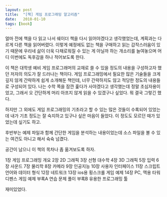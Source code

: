 ```yaml
---
layout: post
title:  "[책] 게임 프로그래밍 알고리즘"
date:   2018-01-10
tags: [book]
---
```


  얼마 전에 책을 다 읽고 나서 쉐이더 책을 다시 읽어야겠다고 생각했었는데, 계획과는 다르게 다른 책을 읽어버렸다. 이렇게 예정에도 없는 책을 구매하고 읽는 갑작스러움이 있기 때문에 우리네 삶이 더욱 다채로워질 수 있는 게 아닐까 하는 개소리를 늘여놓으며 어디 이번에도 독후감을 하나 적어보도록 한다.

  이 책은 대학생 예비 게임 프로그래머의 교재로 쓸 수 있을 정도의 내용을 구성하고자 했던 저자의 의도가 잘 드러나는 책이다. 게임 프로그래밍에서 필요한 많은 기술들을 크게 깊지 않게 간략하게 쉽게 소개해둔 책인데, 너무 간략하지도 않고 적당한 정도의 내용들로 구성되어 있다. 나는 수학 쪽을 잠깐 훑다가 사야겠다고 생각했는데 정말 초심자용이었고, 그래서 오 간단하게 머리 아프지 않게 읽을 수 있겠구나 싶었다. 뭐 결국 그렇긴 했다.

  하지만 그 외에도 게임 프로그래밍의 기초라고 할 수 있는 많은 것들이 수록되어 있었는데 내가 기초 정도는 잘 숙지하고 있구나 싶은 마음이 들었다. 이 정도도 모르던 때가 있었는데 싶기도 하고.

  후반부는 예제 파일과 함께 간단한 게임을 분석하는 내용이었는데 소스 파일을 볼 수 있는 여건도 아니고 해서 슉슉 넘겼다.

  공간이 남으니 이 책의 목차나 좀 옮겨보도록 하자.

  1장 게임 프로그래밍 개요
  2장 2D 그래픽
  3장 선형 대수학
  4장 3D 그래픽
  5장 입력
  6장 사운드
  7장 물리학
  8장 카메라
  9장 인공지능
  10장 사용자 인터페이스
  11장 스크립트 언어와 데이터 형식
  12장 네트워크
  13장 ios용 횡스크롤 게임 예제
  14장 PC, 맥용 타워 디펜스 게임 예제
  부록A 연습 문제 풀이
  부록B 유용한 프로그래밍 툴

  재미있었다.